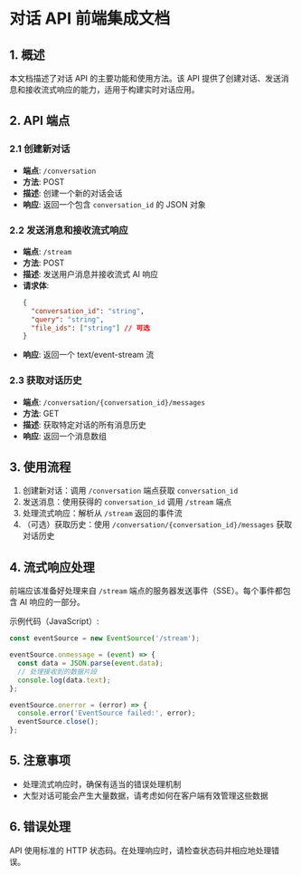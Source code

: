 # 对话 API 前端集成文档

## 1. 概述

本文档描述了对话 API 的主要功能和使用方法。该 API 提供了创建对话、发送消息和接收流式响应的能力，适用于构建实时对话应用。

## 2. API 端点

### 2.1 创建新对话

- **端点**: `/conversation`
- **方法**: POST
- **描述**: 创建一个新的对话会话
- **响应**: 返回一个包含 `conversation_id` 的 JSON 对象

### 2.2 发送消息和接收流式响应

- **端点**: `/stream`
- **方法**: POST
- **描述**: 发送用户消息并接收流式 AI 响应
- **请求体**:
  ```json
  {
    "conversation_id": "string",
    "query": "string",
    "file_ids": ["string"] // 可选
  }
  ```
- **响应**: 返回一个 text/event-stream 流

### 2.3 获取对话历史

- **端点**: `/conversation/{conversation_id}/messages`
- **方法**: GET
- **描述**: 获取特定对话的所有消息历史
- **响应**: 返回一个消息数组

## 3. 使用流程

1. 创建新对话：调用 `/conversation` 端点获取 `conversation_id`
2. 发送消息：使用获得的 `conversation_id` 调用 `/stream` 端点
3. 处理流式响应：解析从 `/stream` 返回的事件流
4. （可选）获取历史：使用 `/conversation/{conversation_id}/messages` 获取对话历史

## 4. 流式响应处理

前端应该准备好处理来自 `/stream` 端点的服务器发送事件（SSE）。每个事件都包含 AI 响应的一部分。

示例代码（JavaScript）:

```javascript
const eventSource = new EventSource('/stream');

eventSource.onmessage = (event) => {
  const data = JSON.parse(event.data);
  // 处理接收到的数据片段
  console.log(data.text);
};

eventSource.onerror = (error) => {
  console.error('EventSource failed:', error);
  eventSource.close();
};
```

## 5. 注意事项

- 处理流式响应时，确保有适当的错误处理机制
- 大型对话可能会产生大量数据，请考虑如何在客户端有效管理这些数据

## 6. 错误处理

API 使用标准的 HTTP 状态码。在处理响应时，请检查状态码并相应地处理错误。

